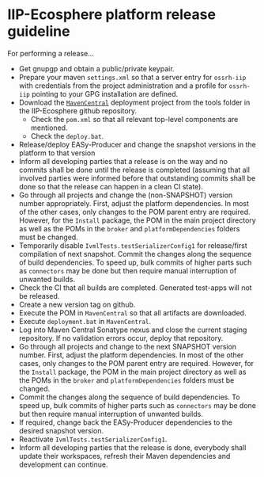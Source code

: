 # IIP-Ecosphere platform release guideline

For performing a release...
* Get gnupgp and obtain a public/private keypair.
* Prepare your maven `settings.xml` so that a server entry for `ossrh-iip` with credentials from the project administration and a profile for `ossrh-iip` pointing to your GPG installation are defined.
* Download the [`MavenCentral`](../tools/MvnCentral) deployment project from the tools folder in the IIP-Ecosphere github repository.
    * Check the `pom.xml` so that all relevant top-level components are mentioned.
    * Check the `deploy.bat`.
* Release/deploy EASy-Producer and change the snapshot versions in the platform to that version
* Inform all developing parties that a release is on the way and no commits shall be done until the release is completed (assuming that all involved parties were informed before that outstanding commits shall be done so that the release can happen in a clean CI state).
* Go through all projects and change the (non-SNAPSHOT) version number appropriately. First, adjust the platform dependencies. In most of the other cases, only changes to the POM parent entry are required. However, for the `Install` package, the POM in the main project directory as well as the POMs in the `broker` and `platformDependencies` folders must be changed.
* Temporarily disable `IvmlTests.testSerializerConfig1` for release/first compilation of next snapshot. Commit the changes along the sequence of build dependencies. To speed up, bulk commits of higher parts such as `connectors` may be done but then require manual interruption of unwanted builds.
* Check the CI that all builds are completed. Generated test-apps will not be released.
* Create a new version tag on github.
* Execute the POM in `MavenCentral` so that all artifacts are downloaded.
* Execute `deployment.bat` in `MavenCentral`.
* Log into Maven Central Sonatype nexus and close the current staging repository. If no validation errors occur, deploy that repository.
* Go through all projects and change to the next SNAPSHOT version number. First, adjust the platform dependencies. In most of the other cases, only changes to the POM parent entry are required. However, for the `Install` package, the POM in the main project directory as well as the POMs in the `broker` and `platformDependencies` folders must be changed.
* Commit the changes along the sequence of build dependencies. To speed up, bulk commits of higher parts such as `connectors` may be done but then require manual interruption of unwanted builds.
* If required, change back the EASy-Producer dependencies to the desired snapshot version.
* Reactivate `IvmlTests.testSerializerConfig1`.
* Inform all developing parties that the release is done, everybody shall update their workspaces, refresh their Maven dependencies and development can continue.
